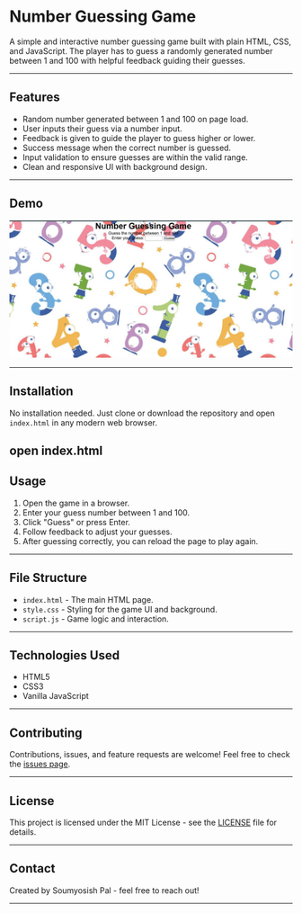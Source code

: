 # Number Guessing Game

A simple and interactive number guessing game built with plain HTML, CSS, and JavaScript. The player has to guess a randomly generated number between 1 and 100 with helpful feedback guiding their guesses.

---

## Features

- Random number generated between 1 and 100 on page load.
- User inputs their guess via a number input.
- Feedback is given to guide the player to guess higher or lower.
- Success message when the correct number is guessed.
- Input validation to ensure guesses are within the valid range.
- Clean and responsive UI with background design.

---

## Demo

![Game Screenshot](./Screenshot.png)

---

## Installation

No installation needed. Just clone or download the repository and open `index.html` in any modern web browser.

open index.html
---

## Usage

1. Open the game in a browser.
2. Enter your guess number between 1 and 100.
3. Click "Guess" or press Enter.
4. Follow feedback to adjust your guesses.
5. After guessing correctly, you can reload the page to play again.

---

## File Structure

- `index.html` - The main HTML page.
- `style.css` - Styling for the game UI and background.
- `script.js` - Game logic and interaction.

---

## Technologies Used

- HTML5
- CSS3
- Vanilla JavaScript

---

## Contributing

Contributions, issues, and feature requests are welcome! Feel free to check the [issues page](#).

---

## License

This project is licensed under the MIT License - see the [LICENSE](LICENSE) file for details.

---

## Contact

Created by Soumyosish Pal - feel free to reach out!

---

